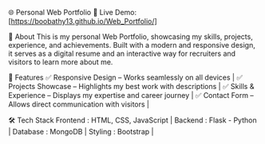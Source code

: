🌐 Personal Web Portfolio
🚀 Live Demo: [https://boobathy13.github.io/Web_Portfolio/]

📌 About
This is my personal Web Portfolio, showcasing my skills, projects, experience, and achievements. Built with a modern and responsive design, it serves as a digital resume and an interactive way for recruiters and visitors to learn more about me.

🎯 Features
✅ Responsive Design – Works seamlessly on all devices |
✅ Projects Showcase – Highlights my best work with descriptions |
✅ Skills & Experience – Displays my expertise and career journey |
✅ Contact Form – Allows direct communication with visitors |

🛠️ Tech Stack
Frontend : HTML, CSS, JavaScript |
Backend : Flask - Python |
Database : MongoDB | 
Styling : Bootstrap |
